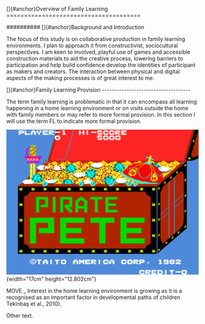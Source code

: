[]{#anchor}Overview of Family Learning ======================================

########## []{#anchor}Background and Introduction

The focus of this study is on collaborative production in family learning environments. I plan to approach it from constructivist, sociocultural perspectives. I am keen to involved, playful use of games and accessible construction materials to aid the creative process, lowering barriers to participation and help build confidence develop the identities of participant as makers and creators. The interaction between physical and digital aspects of the making processes is of great interest to me.

[]{#anchor}Family Learning Provision ------------------------------------

The term family learning is problematic in that it can encompass all learning happening in a home learning environment or on visits outside the home with family members or may refer to more formal provision. In this section I will use the term FL to indicate more formal provision.

![](./Pictures/100002010000059A0000043810BDDE745BA80CC0.png){width="17cm" height="12.802cm"}

MOVE \_ Interest in the home learning environment is growing as it is a recognised as an important factor in developmental paths of children Tekinbaş et al., 2010).

Other text. 